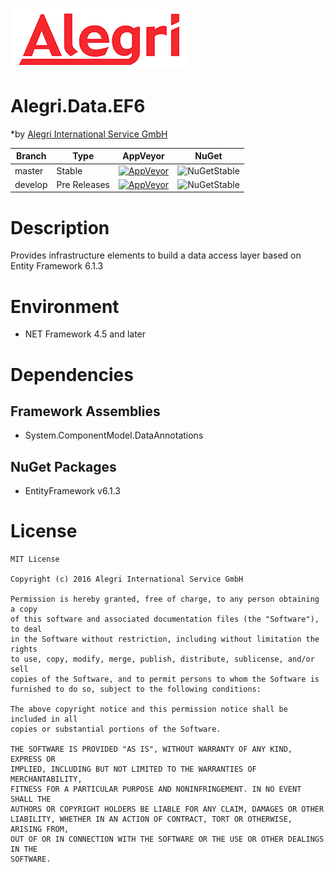 [![Alegri](assets/Alegri-logo.png)](http://www.alegri.eu)

# Alegri.Data.EF6
*by [Alegri International Service GmbH](http://www.alegri.eu)

| Branch | Type | AppVeyor | NuGet |
|---|---|---|---|
|master| Stable |  [![AppVeyor](https://img.shields.io/appveyor/ci/AlegriGroup/Alegri.Data.EF6/master.svg?style=flat-square)](https://ci.appveyor.com/project/AlegriGroup/Alegri.Data.EF6) | ![NuGetStable](https://img.shields.io/nuget/v/Alegri.Data.EF6.png?style=flat-square) |
|develop| Pre Releases | [![AppVeyor](https://img.shields.io/appveyor/ci/AlegriGroup/Alegri.Data.EF6/develop.svg?style=flat-square)](https://ci.appveyor.com/project/AlegriGroup/Alegri.Data.EF6) | ![NuGetStable](https://img.shields.io/nuget/vpre/Alegri.Data.EF6.png?style=flat-square) | 

# Description
Provides infrastructure elements to build a data access layer based on Entity Framework 6.1.3

# Environment
- NET Framework 4.5 and later

# Dependencies

## Framework Assemblies
- System.ComponentModel.DataAnnotations

## NuGet Packages
- EntityFramework v6.1.3

# License

    MIT License

    Copyright (c) 2016 Alegri International Service GmbH

    Permission is hereby granted, free of charge, to any person obtaining a copy
    of this software and associated documentation files (the "Software"), to deal
    in the Software without restriction, including without limitation the rights
    to use, copy, modify, merge, publish, distribute, sublicense, and/or sell
    copies of the Software, and to permit persons to whom the Software is
    furnished to do so, subject to the following conditions:

    The above copyright notice and this permission notice shall be included in all
    copies or substantial portions of the Software.

    THE SOFTWARE IS PROVIDED "AS IS", WITHOUT WARRANTY OF ANY KIND, EXPRESS OR
    IMPLIED, INCLUDING BUT NOT LIMITED TO THE WARRANTIES OF MERCHANTABILITY,
    FITNESS FOR A PARTICULAR PURPOSE AND NONINFRINGEMENT. IN NO EVENT SHALL THE
    AUTHORS OR COPYRIGHT HOLDERS BE LIABLE FOR ANY CLAIM, DAMAGES OR OTHER
    LIABILITY, WHETHER IN AN ACTION OF CONTRACT, TORT OR OTHERWISE, ARISING FROM,
    OUT OF OR IN CONNECTION WITH THE SOFTWARE OR THE USE OR OTHER DEALINGS IN THE
    SOFTWARE.